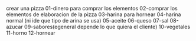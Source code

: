 crear una pizza
01-dinero para comprar los elementos 
02-comprar los elementos de elaboracion de la pizza 
03-harina para hornear 
04-harina normal (ni ide que tipo de arina se usa)
05-aceite 
06-queso 
07-sal
08-azucar
09-sabores(egeneral depende lo que quiera el cliente)
10-vegetales
11-horno 
12-hornear 
